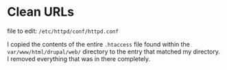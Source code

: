 # Clean URLs

file to edit: `/etc/httpd/conf/httpd.conf`

I copied the contents of the entire `.htaccess` file found within the `var/www/html/drupal/web/` directory to the <Directory> entry that matched my directory. I removed everything that was in there completely.